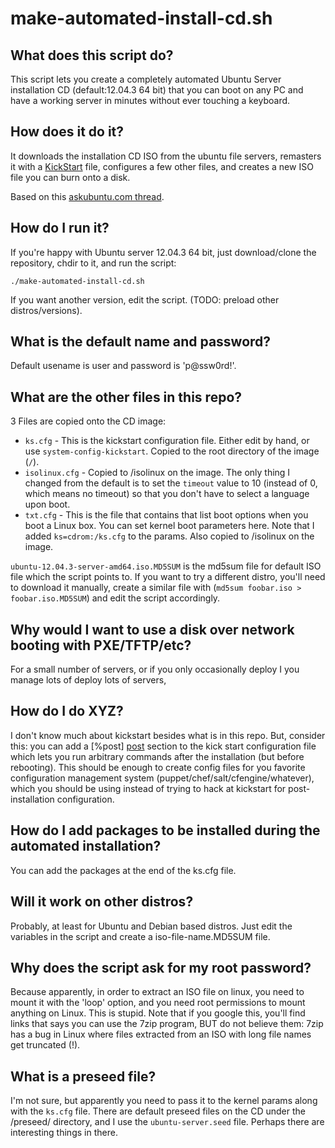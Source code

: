 # make-automated-install-cd.sh

## What does this script do? 

This script lets you create a completely automated Ubuntu Server installation CD (default:12.04.3 64 bit) that you can boot on any PC and have a working server in minutes without ever touching a keyboard.

## How does it do it?

It downloads the installation CD ISO from the ubuntu file servers, remasters it with a [KickStart](http://fedoraproject.org/wiki/Anaconda/Kickstart) file, configures a few other files, and creates a new ISO file you can burn onto a disk.

Based on this [askubuntu.com thread](http://askubuntu.com/questions/122505/how-do-i-create-a-completely-unattended-install-of-ubuntu).

## How do I run it?

If you're happy with Ubuntu server 12.04.3 64 bit, just download/clone the repository, chdir to it, and run the script:

    ./make-automated-install-cd.sh

If you want another version, edit the script. (TODO: preload other distros/versions).

## What is the default name and password?

Default usename is user and password is 'p@ssw0rd!'. 

## What are the other files in this repo?

3 Files are copied onto the CD image:

* `ks.cfg` - This is the kickstart configuration file. Either edit by hand, or use `system-config-kickstart`. Copied to the root directory of the image (`/`).
* `isolinux.cfg` - Copied to /isolinux on the image. The only thing I changed from the default is to set the `timeout` value to 10 (instead of 0, which means no timeout) so that you don't have to select a language upon boot.
* `txt.cfg` - This is the file that contains that list boot options when you boot a Linux box.  You can set kernel boot parameters here.  Note that I added `ks=cdrom:/ks.cfg` to the params. Also copied to /isolinux on the image.

`ubuntu-12.04.3-server-amd64.iso.MD5SUM` is the md5sum file for default ISO file which the script points to.  If you want to try a different distro, you'll need to download it manually, create a similar file with (`md5sum foobar.iso > foobar.iso.MD5SUM`) and edit the script accordingly.
 
## Why would I want to use a disk over network booting with PXE/TFTP/etc?

For a small number of servers, or if you only occasionally deploy
I you manage lots of deploy lots of servers, 

## How do I do XYZ?

I don't know much about kickstart besides what is in this repo.  But, consider this: you can add a [%post] [post] section to the kick start configuration file which lets you run arbitrary commands after the installation (but before rebooting).  This should be enough to create config files for you favorite configuration management system (puppet/chef/salt/cfengine/whatever), which you should be using instead of trying to hack at kickstart for post-installation configuration.

  [post]: http://fedoraproject.org/wiki/Anaconda/Kickstart#Chapter_5._Post-installation_Script

## How do I add packages to be installed during the automated installation?

You can add the packages at the end of the ks.cfg file.

## Will it work on other distros?

Probably, at least for Ubuntu and Debian based distros.  Just edit the variables in the script and create a iso-file-name.MD5SUM file.

## Why does the script ask for my root password?

Because apparently, in order to extract an ISO file on linux, you need to mount it with the 'loop' option, and you need root permissions to mount anything on Linux.  This is stupid.  Note that if you google this, you'll find links that says you can use the 7zip program, BUT do not believe them: 7zip has a bug in Linux where files extracted from an ISO with long file names get truncated (!).

## What is a preseed file?

I'm not sure, but apparently you need to pass it to the kernel params along with the `ks.cfg` file.  There are default preseed files on the CD under the /preseed/ directory, and I use the `ubuntu-server.seed` file. Perhaps there are interesting things in there. 

